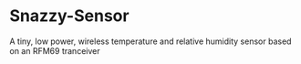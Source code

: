 # Snazzy-Sensor
A tiny, low power, wireless temperature and relative humidity sensor based on an RFM69 tranceiver

